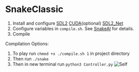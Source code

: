 # SnakeClassic

1. Install and configure <a href="https://wiki.libsdl.org/Installation" target="_blank">SDL2</a>&nbsp;<a
    href="https://developer.nvidia.com/cuda-downloads" target="_blank">CUDA</a>(optional)&nbsp;<a
    href="https://www.libsdl.org/projects/SDL_net/" target="_blank">SDL2_Net</a>
2. Configure variables in ``compile.sh``. See <a href="https://mahir1010.github.io/SnakeAI/" target="_blank">SnakeAI</a> for details.
3. Compile


Compilation Options:
1. To play run ```chmod +x ./compile.sh 1``` in project directory
2. Then run ```./snake```
3. Then in new terminal run ```python3 Controller.py```
![Self](https://raw.githubusercontent.com/mahir1010/SnakeClassic/screenshot/SnakeClassic.gif)
